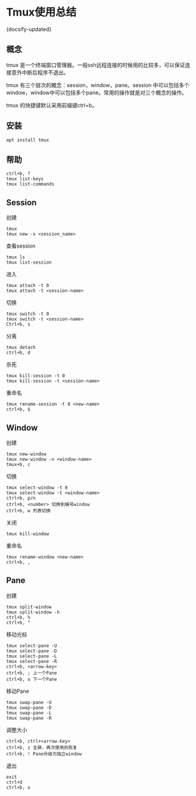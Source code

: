 
# Tmux使用总结

{docsify-updated}

## 概念

tmux 是一个终端窗口管理器。一般ssh远程连接的时候用的比较多，可以保证连接意外中断后程序不退出。

tmux 有三个层次的概念：session，window，pane。session 中可以包括多个window，window中可以包括多个pane。常用的操作就是对三个概念的操作。

tmux 的快捷键默认采用前缀键ctrl+b。


## 安装

```
apt install tmux
```

## 帮助

```
ctrl+b, ? 
tmux list-keys
tmux list-commands
```
## Session

创建
```
tmux
tmux new -s <session_name>
```

查看session
```
tmux ls
tmux list-session
```

进入
```
tmux attach -t 0
tmux attach -t <session-name>
```

切换
```
tmux switch -t 0
tmux switch -t <session-name>
Ctrl+b, s
```

分离
```
tmux detach
ctrl+b, d
```

杀死
```
tmux kill-session -t 0
tmux kill-session -t <session-name>
```

重命名
```
tmux rename-session -t 0 <new-name>
ctrl+b, $
```

## Window

创建
```
tmux new-window
tmux new-window -n <window-name>
tmux+b, c
```

切换
```
tmux select-window -t 0
tmux select-window -t <window-name>
ctrl+b, p/n 
ctrl+b, <number> 切换到编号window
ctrl+b, w 列表切换
```

关闭
```
tmux kill-window
```

重命名
```
tmux rename-window <new-name>
ctrl+b, , 
```

## Pane


创建
```
tmux split-window
tmux split-window -h
ctrl+b, %
ctrl+b, "
```

移动光标
```
tmux select-pane -U
tmux select-pane -D
tmux select-pane -L
tmux select-pane -R
ctrl+b, <arrow-key>
ctrl+b, ; 上一个Pane
ctrl+b, o 下一个Pane
```

移动Pane
```
tmux swap-pane -U
tmux swap-pane -D
tmux swap-pane -L
tmux swap-pane -R
```

调整大小
```
ctrl+b, ctrl+<arrow-key>
ctrl+b, z 全屏，再次使用则恢复
ctrl+b, ! Pane升级为独立window
```

退出
```
exit
ctrl+d
ctrl+b, x
```




